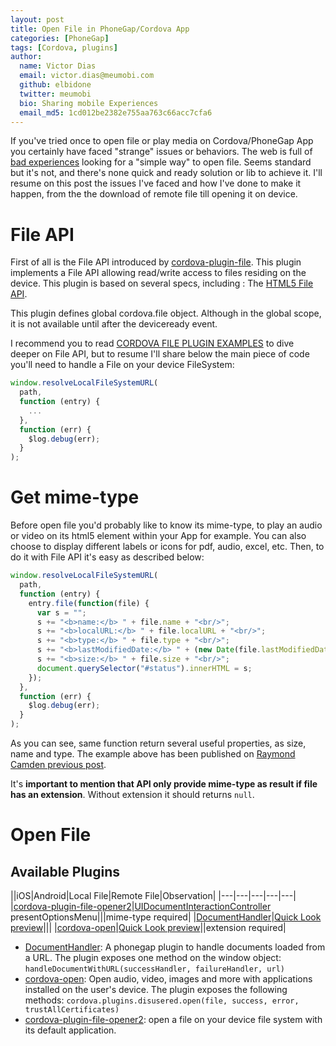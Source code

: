 ```yaml
---
layout: post
title: Open File in PhoneGap/Cordova App 
categories: [PhoneGap]
tags: [Cordova, plugins]
author:
  name: Victor Dias
  email: victor.dias@meumobi.com
  github: elbidone
  twitter: meumobi
  bio: Sharing mobile Experiences
  email_md5: 1cd012be2382e755aa763c66acc7cfa6
---
```


If you've tried once to open file or play media on Cordova/PhoneGap App you certainly have faced "strange" issues or behaviors. The web is full of [bad experiences](https://www.raymondcamden.com/2016/06/26/linking-to-pdfs-in-cordova-apps/) looking for a "simple way" to open file. Seems standard but it's not, and there's none quick and ready solution or lib to achieve it.
I'll resume on this post the issues I've faced and how I've done to make it happen, from the the download of remote file till opening it on device.

# File API
First of all is the File API introduced by [cordova-plugin-file]. This plugin implements a File API allowing read/write access to files residing on the device. This plugin is based on several specs, including : The [HTML5 File API](http://www.w3.org/TR/FileAPI/). 

This plugin defines global cordova.file object.
Although in the global scope, it is not available until after the deviceready event.

I recommend you to read [CORDOVA FILE PLUGIN EXAMPLES](https://www.neontribe.co.uk/cordova-file-plugin-examples/) to dive deeper on File API, but to resume I'll share below the main piece of code you'll need to handle a File on your device FileSystem:

```javascript
window.resolveLocalFileSystemURL(
  path, 
  function (entry) {
    ...
  }, 
  function (err) {
    $log.debug(err);
  }
);
```

# Get mime-type
Before open file you'd probably like to know its mime-type, to play an audio or video on its html5 element within your App for example. You can also choose to display different labels or icons for pdf, audio, excel, etc.
Then, to do it with File API it's easy as described below: 

```javascript
window.resolveLocalFileSystemURL(
  path, 
  function (entry) {
    entry.file(function(file) {
      var s = "";
      s += "<b>name:</b> " + file.name + "<br/>";
      s += "<b>localURL:</b> " + file.localURL + "<br/>";
      s += "<b>type:</b> " + file.type + "<br/>";
      s += "<b>lastModifiedDate:</b> " + (new Date(file.lastModifiedDate)) + "<br/>";
      s += "<b>size:</b> " + file.size + "<br/>"; 
      document.querySelector("#status").innerHTML = s;
    });
  }, 
  function (err) {
    $log.debug(err);
  }
);
```

As you can see, same function return several useful properties, as size, name and type.
The example above has been published on [Raymond Camden previous post](https://www.raymondcamden.com/2014/08/18/PhoneGapCordova-Example-Getting-File-Metadata-and-an-update-to-the-FAQ/).

It's **important to mention that API only provide mime-type as result if file has an extension**. Without extension it should returns `null`.
 
# Open File
## Available Plugins

||iOS|Android|Local File|Remote File|Observation|
|---|---|---|---|---|
|[cordova-plugin-file-opener2]|[UIDocumentInteractionController](https://developer.apple.com/reference/uikit/uidocumentinteractioncontroller) presentOptionsMenu|||mime-type required|
|[DocumentHandler]|[Quick Look preview]|||
|[cordova-open]|[Quick Look preview]||extension required|

* [DocumentHandler]: A phonegap plugin to handle documents loaded from a URL. The plugin exposes one method on the window object: `handleDocumentWithURL(successHandler, failureHandler, url)`
* [cordova-open]: Open audio, video, images and more with applications installed on the user's device. The plugin exposes the following methods: `cordova.plugins.disusered.open(file, success, error, trustAllCertificates)`
* [cordova-plugin-file-opener2]: open a file on your device file system with its default application.


[DocumentHandler]: https://github.com/ti8m/DocumentHandler
[cordova-open]: https://www.npmjs.com/package/cordova-open
[Quick Look preview]: https://developer.apple.com/reference/quicklook/qlpreviewcontroller#overview 
[cordova-plugin-file-opener2]: https://www.npmjs.com/package/cordova-plugin-file-opener2
[cordova-plugin-file]: https://www.npmjs.com/package/cordova-plugin-file